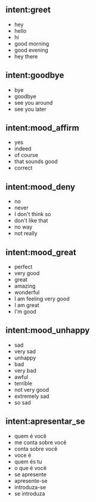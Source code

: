## intent:greet
- hey
- hello
- hi
- good morning
- good evening
- hey there

## intent:goodbye
- bye
- goodbye
- see you around
- see you later

## intent:mood_affirm
- yes
- indeed
- of course
- that sounds good
- correct

## intent:mood_deny
- no
- never
- I don't think so
- don't like that
- no way
- not really

## intent:mood_great
- perfect
- very good
- great
- amazing
- wonderful
- I am feeling very good
- I am great
- I'm good

## intent:mood_unhappy
- sad
- very sad
- unhappy
- bad
- very bad
- awful
- terrible
- not very good
- extremely sad
- so sad

## intent:apresentar_se
- quem é você
- me conta sobre você
- conta sobre você
- voce é
- quem és tu
- o que é você
- se apresente
- apresente-se
- introduza-se
- se introduza
